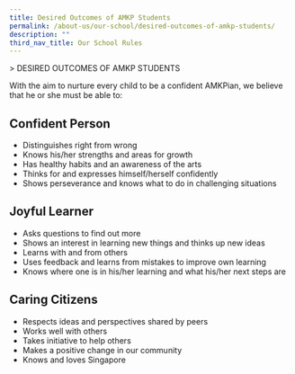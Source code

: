 ```yaml
---
title: Desired Outcomes of AMKP Students
permalink: /about-us/our-school/desired-outcomes-of-amkp-students/
description: ""
third_nav_title: Our School Rules
---
```

&gt; DESIRED OUTCOMES OF AMKP STUDENTS

With the aim to nurture every child to be a confident AMKPian, we believe that he or she must be able to:  
  

## Confident Person


*   Distinguishes right from wrong
*   Knows his/her strengths and areas for growth
*   Has healthy habits and an awareness of the arts
*   Thinks for and expresses himself/herself confidently
*   Shows perseverance and knows what to do in challenging situations

  

## Joyful Learner


*   Asks questions to find out more
*   Shows an interest in learning new things and thinks up new ideas
*   Learns with and from others
*   Uses feedback and learns from mistakes to improve own learning
*   Knows where one is in his/her learning and what his/her next steps are

  

## Caring Citizens


*   Respects ideas and perspectives shared by peers
*   Works well with others
*   Takes initiative to help others
*   Makes a positive change in our community
*   Knows and loves Singapore